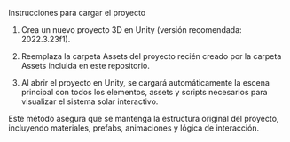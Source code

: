 Instrucciones para cargar el proyecto

1. Crea un nuevo proyecto 3D en Unity (versión recomendada: 2022.3.23f1).

2. Reemplaza la carpeta Assets del proyecto recién creado por la carpeta Assets incluida en este repositorio.

3. Al abrir el proyecto en Unity, se cargará automáticamente la escena principal con todos los elementos, assets y scripts necesarios para visualizar el sistema solar interactivo.

Este método asegura que se mantenga la estructura original del proyecto, incluyendo materiales, prefabs, animaciones y lógica de interacción.

